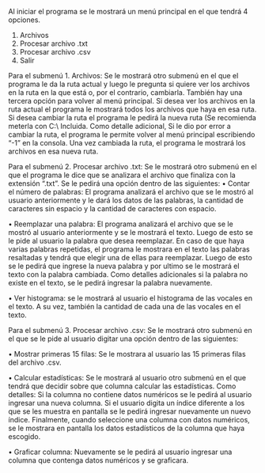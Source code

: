 Al iniciar el programa se le mostrará un menú principal en el que tendrá 4 opciones.
1.	Archivos
2.	Procesar archivo .txt
3.	Procesar archivo .csv
4.	Salir

Para el submenú 1. Archivos:
Se le mostrará otro submenú en el que el programa le da la ruta actual y luego le pregunta si quiere ver los archivos en la ruta en la que está o, por el contrario, cambiarla. También hay una tercera opción para volver al menú principal.
Si desea ver los archivos en la ruta actual el programa le mostrará todos los archivos que haya en esa ruta.
Si desea cambiar la ruta el programa le pedirá la nueva ruta (Se recomienda meterla con C:\ Incluida. Como detalle adicional, Si le dio por error a cambiar la ruta, el programa le permite volver al menú principal escribiendo “-1” en la consola. Una vez cambiada la ruta, el programa le mostrará los archivos en esa nueva ruta.

Para el submenú 2. Procesar archivo .txt:
Se le mostrará otro submenú en el que el programa le dice que se analizara el archivo que finaliza con la extensión “.txt”.
Se le pedirá una opción dentro de las siguientes:
•	Contar el número de palabras: El programa analizará el archivo que se le mostró al usuario anteriormente y le dará los datos de las palabras, la cantidad de caracteres sin espacio y la cantidad de caracteres con espacio.

•	Reemplazar una palabra: El programa analizará el archivo que se le mostró al usuario anteriormente y se le mostrará el texto. Luego de esto se le pide al usuario la palabra que desea reemplazar. En caso de que haya varias palabras repetidas, el programa le mostrara en el texto las palabras resaltadas y tendrá que elegir una de ellas para reemplazar. Luego de esto se le pedirá que ingrese la nueva palabra y por ultimo se le mostrará el texto con la palabra cambiada.
Como detalles adicionales si la palabra no existe en el texto, se le pedirá ingresar la palabra nuevamente.

•	Ver histograma: se le mostrará al usuario el histograma de las vocales en el texto. A su vez, también la cantidad de cada una de las vocales en el texto.

Para el submenú 3. Procesar archivo .csv:
Se le mostrará otro submenú en el que se le pide al usuario digitar una opción dentro de las siguientes:

•	Mostrar primeras 15 filas: Se le mostrara al usuario las 15 primeras filas del archivo .csv.

•	Calcular estadísticas: Se le mostrará al usuario otro submenú en el que tendrá que decidir sobre que columna calcular las estadísticas.
Como detalles: 
Si la columna no contiene datos numéricos se le pedirá al usuario ingresar una nueva columna.
Si el usuario digita un índice diferente a los que se les muestra en pantalla se le pedirá ingresar nuevamente un nuevo índice.
Finalmente, cuando seleccione una columna con datos numéricos, se le mostrara en pantalla los datos estadísticos de la columna que haya escogido.

•	Graficar columna: Nuevamente se le pedirá al usuario ingresar una columna que contenga datos numéricos y se graficara.
